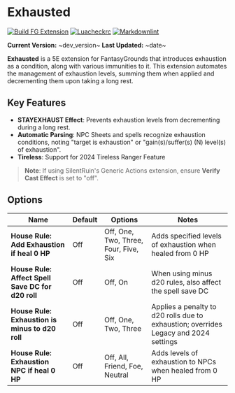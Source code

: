 
# Exhausted

[![Build FG Extension](https://github.com/rhagelstrom/Exhausted/actions/workflows/create-release.yml/badge.svg)](https://github.com/rhagelstrom/Exhausted/actions/workflows/create-release.yml) [![Luacheckrc](https://github.com/rhagelstrom/Exhausted/actions/workflows/luacheck.yml/badge.svg)](https://github.com/rhagelstrom/Exhausted/actions/workflows/luacheck.yml) [![Markdownlint](https://github.com/rhagelstrom/Exhausted/actions/workflows/markdownlint.yml/badge.svg)](https://github.com/rhagelstrom/Exhausted/actions/workflows/markdownlint.yml)

**Current Version:** ~dev_version~
**Last Updated:** ~date~

**Exhausted** is a 5E extension for FantasyGrounds that introduces exhaustion as a condition, along with various immunities to it. This extension automates the management of exhaustion levels, summing them when applied and decrementing them upon taking a long rest.

## Key Features

* **STAYEXHAUST Effect**: Prevents exhaustion levels from decrementing during a long rest.
* **Automatic Parsing**: NPC Sheets and spells recognize exhaustion conditions, noting "target is exhaustion" or "gain(s)/suffer(s) (N) level(s) of exhaustion".
* **Tireless**: Support for 2024 Tireless Ranger Feature

> **Note**: If using SilentRuin's Generic Actions extension, ensure **Verify Cast Effect** is set to "off".

## Options

| Name| Default | Options | Notes |
| --- | --- | --- | --- |
| **House Rule: Add Exhaustion if heal 0 HP**  | Off | Off, One, Two, Three, Four, Five, Six | Adds specified levels of exhaustion when healed from 0 HP |
| **House Rule: Affect Spell Save DC for d20 roll** | Off | Off, On | When using minus d20 rules, also affect the spell save DC |
| **House Rule: Exhaustion is minus to d20 roll** | Off| Off, One, Two, Three | Applies a penalty to d20 rolls due to exhaustion; overrides Legacy and 2024 settings |
| **House Rule: Exhaustion NPC if heal 0 HP** | Off | Off, All, Friend, Foe, Neutral | Adds levels of exhaustion to NPCs when healed from 0 HP  |
